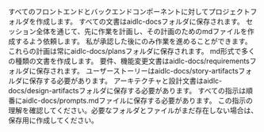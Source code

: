 すべてのフロントエンドとバックエンドコンポーネントに対してプロジェクトフォルダを作成します。
すべての文書はaidlc-docsフォルダに保存されます。
セッション全体を通じて、先に作業を計画し、その計画のためのmdファイルを作成するよう依頼します。
私が承認した後にのみ作業を進めることができます。
これらの計画は常にaidlc-docs/plansフォルダに保存されます。
md形式で多くの種類の文書を作成します。
要件、機能変更文書はaidlc-docs/requirementsフォルダに保存されます。
ユーザーストーリーはaidlc-docs/story-artifactsフォルダに保存する必要があります。
アーキテクチャと設計文書はaidlc-docs/design-artifactsフォルダに保存する必要があります。
すべての指示は順番にaidlc-docs/prompts.mdファイルに保存する必要があります。
この指示の理解を確認してください。必要なフォルダとファイルがまだ存在しない場合は、保存用に作成してください。